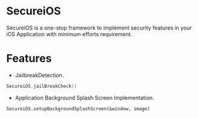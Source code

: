 # SecureiOS

SecureiOS is a one-stop framework to implement security features in your iOS Application with minimum efforts requirement.

# Features

- JailbreakDetection.
``` swift
SecureiOS.jailBreakCheck()
```
- Application Background Splash Screen Implementation.
```
SecureiOS.setupBackgroundSplashScreen(&window, image)
```
